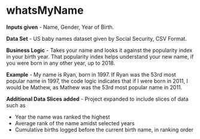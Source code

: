 # whatsMyName

**Inputs given** - Name, Gender, Year of Birth.

**Data Set** - US baby names dataset given by Social Security, CSV Format. 

**Business Logic** - Takes your name and looks it against the popularity index in your birth year. That popularity index helps understand your new name, if you were born in any other year, up to 2018. 

**Example** - My name is Ryan, born in 1997.  If Ryan was the 53rd most popular name in 1997, the code logic indicates that if I were born in 2011, I would be Mathew, as Mathew was the 53rd most popular name in 2011. 

**Additional Data Slices added** - Project expanded to include slices of data such as 
- Year the name was ranked the highest
- Average rank of the name amidst selected years
- Cumulative births logged before the current birth name, in ranking order
